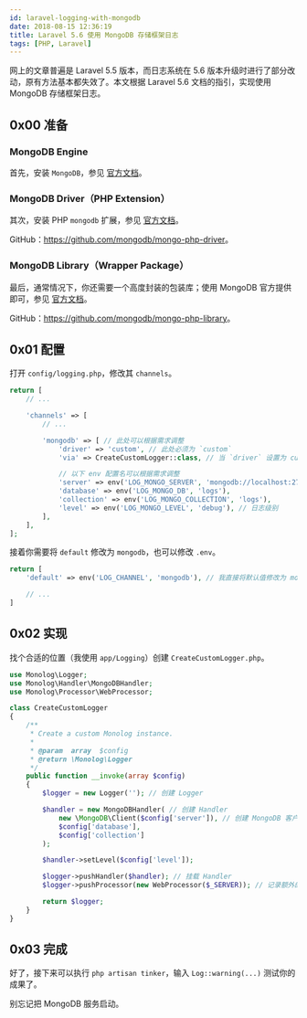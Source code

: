 ```yaml
---
id: laravel-logging-with-mongodb
date: 2018-08-15 12:36:19
title: Laravel 5.6 使用 MongoDB 存储框架日志
tags: [PHP, Laravel]
---
```


网上的文章普遍是 Laravel 5.5 版本，而日志系统在 5.6 版本升级时进行了部分改动，原有方法基本都失效了。本文根据 Laravel 5.6 文档的指引，实现使用 MongoDB 存储框架日志。

## 0x00 准备

### MongoDB Engine

首先，安装 `MongoDB`，参见 [官方文档](https://docs.mongodb.com/manual/administration/install-community/)。

### MongoDB Driver（PHP Extension）

其次，安装 PHP `mongodb` 扩展，参见 [官方文档](http://php.net/manual/zh/mongodb.setup.php)。

GitHub：<https://github.com/mongodb/mongo-php-driver>。

### MongoDB Library（Wrapper Package）

最后，通常情况下，你还需要一个高度封装的包装库；使用 MongoDB 官方提供即可，参见 [官方文档](https://docs.mongodb.com/php-library/current/tutorial/install-php-library/)。

GitHub：<https://github.com/mongodb/mongo-php-library>。

## 0x01 配置

打开 `config/logging.php`，修改其 `channels`。

```php
return [
    // ...

    'channels' => [
        // ...

        'mongodb' => [ // 此处可以根据需求调整
            'driver' => 'custom', // 此处必须为 `custom`
            'via' => CreateCustomLogger::class, // 当 `driver` 设置为 custom 时，使用 `via` 配置项所指向的工厂类创建 logger

            // 以下 env 配置名可以根据需求调整
            'server' => env('LOG_MONGO_SERVER', 'mongodb://localhost:27017'),
            'database' => env('LOG_MONGO_DB', 'logs'),
            'collection' => env('LOG_MONGO_COLLECTION', 'logs'),
            'level' => env('LOG_MONGO_LEVEL', 'debug'), // 日志级别
        ],
    ],
];
```

接着你需要将 `default` 修改为 `mongodb`，也可以修改 `.env`。

```php
return [
    'default' => env('LOG_CHANNEL', 'mongodb'), // 我直接将默认值修改为 mongodb，也就是 channels 内新增的配置项。

    // ...
]
```

## 0x02 实现

找个合适的位置（我使用 `app/Logging`）创建 `CreateCustomLogger.php`。

```php
use Monolog\Logger;
use Monolog\Handler\MongoDBHandler;
use Monolog\Processor\WebProcessor;

class CreateCustomLogger
{
    /**
     * Create a custom Monolog instance.
     *
     * @param  array  $config
     * @return \Monolog\Logger
     */
    public function __invoke(array $config)
    {
        $logger = new Logger(''); // 创建 Logger

        $handler = new MongoDBHandler( // 创建 Handler
            new \MongoDB\Client($config['server']), // 创建 MongoDB 客户端（依赖 mongodb/mongodb）
            $config['database'],
            $config['collection']
        );

        $handler->setLevel($config['level']);

        $logger->pushHandler($handler); // 挂载 Handler
        $logger->pushProcessor(new WebProcessor($_SERVER)); // 记录额外的请求信息

        return $logger;
    }
}
```

## 0x03 完成

好了，接下来可以执行 `php artisan tinker`，输入 `Log::warning(...)` 测试你的成果了。

别忘记把 MongoDB 服务启动。
